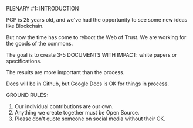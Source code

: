 PLENARY #1: INTRODUCTION

PGP is 25 years old, and we've had the opportunity to see some new ideas like Blockchain.

But now the time has come to reboot the Web of Trust. We are working for the goods of the commons.

The goal is to create 3-5 DOCUMENTS WITH IMPACT: white papers or specifications.

The results are more important than the process.

Docs will be in Github, but Google Docs is OK for things in process.

GROUND RULES:
1. Our individual contributions are our own.
2. Anything we create together must be Open Source.
3. Please don't quote someone on social media without their OK.
